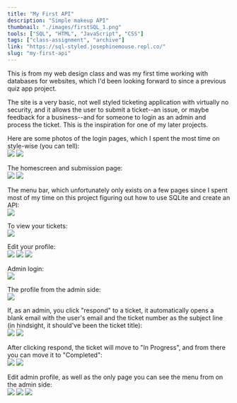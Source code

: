 ```yaml
---
title: "My First API"
description: "Simple makeup API"
thumbnail: "./images/firstSQL_1.png"
tools: ["SQL", "HTML", "JavaScript", "CSS"]
tags: ["class-assignment", "archive"]
link: "https://sql-styled.josephinemouse.repl.co/"
slug: "my-first-api"
---
```


This is from my web design class and was my first time working with databases for websites, which I'd been looking forward to since a previous quiz app project.

The site is a very basic, not well styled ticketing application with virtually no security, and it allows the user to submit a ticket--an issue, or maybe feedback for a business--and for someone to login as an admin and process the ticket. This is the inspiration for one of my later projects.

Here are some photos of the login pages, which I spent the most time on style-wise (you can tell):  
![](images/firstSQL_1.png)
![](images/firstSQL_2.png)

The homescreen and submission page:  
![](images/firstSQL_3.png)
![](images/firstSQL_4.png)

The menu bar, which unfortunately only exists on a few pages since I spent most of my time on this project figuring out how to use SQLite and create an API:  
![](images/firstSQL_5.png)

To view your tickets:  
![](images/firstSQL_6.png)

Edit your profile:  
![](images/firstSQL_7.png)
![](images/firstSQL_8.png)
![](images/firstSQL_9.png)

Admin login:  
![](images/firstSQL_10.png)

The profile from the admin side:  
![](images/firstSQL_11.png)

If, as an admin, you click "respond" to a ticket, it automatically opens a blank email with the user's email and the ticket number as the subject line (in hindsight, it should've been the ticket title):  
![](images/firstSQL_12.png)
![](images/firstSQL_13.png)

After clicking respond, the ticket will move to "In Progress", and from there you can move it to "Completed":  
![](images/firstSQL_14.png)
![](images/firstSQL_15.png)

Edit admin profile, as well as the only page you can see the menu from on the admin side:  
![](images/firstSQL_16.png)
![](images/firstSQL_17.png)
![](images/firstSQL_18.png)
